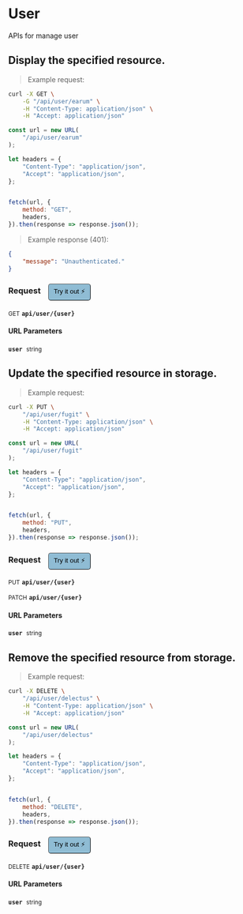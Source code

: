 # User

APIs for manage user

## Display the specified resource.




> Example request:

```bash
curl -X GET \
    -G "/api/user/earum" \
    -H "Content-Type: application/json" \
    -H "Accept: application/json"
```

```javascript
const url = new URL(
    "/api/user/earum"
);

let headers = {
    "Content-Type": "application/json",
    "Accept": "application/json",
};


fetch(url, {
    method: "GET",
    headers,
}).then(response => response.json());
```


> Example response (401):

```json
{
    "message": "Unauthenticated."
}
```
<div id="execution-results-GETapi-user--user-" hidden>
    <blockquote>Received response<span id="execution-response-status-GETapi-user--user-"></span>:</blockquote>
    <pre class="json"><code id="execution-response-content-GETapi-user--user-"></code></pre>
</div>
<div id="execution-error-GETapi-user--user-" hidden>
    <blockquote>Request failed with error:</blockquote>
    <pre><code id="execution-error-message-GETapi-user--user-"></code></pre>
</div>
<form id="form-GETapi-user--user-" data-method="GET" data-path="api/user/{user}" data-authed="0" data-hasfiles="0" data-headers='{"Content-Type":"application\/json","Accept":"application\/json"}' onsubmit="event.preventDefault(); executeTryOut('GETapi-user--user-', this);">
<h3>
    Request&nbsp;&nbsp;&nbsp;
        <button type="button" style="background-color: #8fbcd4; padding: 5px 10px; border-radius: 5px; border-width: thin;" id="btn-tryout-GETapi-user--user-" onclick="tryItOut('GETapi-user--user-');">Try it out ⚡</button>
    <button type="button" style="background-color: #c97a7e; padding: 5px 10px; border-radius: 5px; border-width: thin;" id="btn-canceltryout-GETapi-user--user-" onclick="cancelTryOut('GETapi-user--user-');" hidden>Cancel</button>&nbsp;&nbsp;
    <button type="submit" style="background-color: #6ac174; padding: 5px 10px; border-radius: 5px; border-width: thin;" id="btn-executetryout-GETapi-user--user-" hidden>Send Request 💥</button>
    </h3>
<p>
<small class="badge badge-green">GET</small>
 <b><code>api/user/{user}</code></b>
</p>
<h4 class="fancy-heading-panel"><b>URL Parameters</b></h4>
<p>
<b><code>user</code></b>&nbsp;&nbsp;<small>string</small>  &nbsp;
<input type="text" name="user" data-endpoint="GETapi-user--user-" data-component="url" required  hidden>
<br>
</p>
</form>


## Update the specified resource in storage.




> Example request:

```bash
curl -X PUT \
    "/api/user/fugit" \
    -H "Content-Type: application/json" \
    -H "Accept: application/json"
```

```javascript
const url = new URL(
    "/api/user/fugit"
);

let headers = {
    "Content-Type": "application/json",
    "Accept": "application/json",
};


fetch(url, {
    method: "PUT",
    headers,
}).then(response => response.json());
```


<div id="execution-results-PUTapi-user--user-" hidden>
    <blockquote>Received response<span id="execution-response-status-PUTapi-user--user-"></span>:</blockquote>
    <pre class="json"><code id="execution-response-content-PUTapi-user--user-"></code></pre>
</div>
<div id="execution-error-PUTapi-user--user-" hidden>
    <blockquote>Request failed with error:</blockquote>
    <pre><code id="execution-error-message-PUTapi-user--user-"></code></pre>
</div>
<form id="form-PUTapi-user--user-" data-method="PUT" data-path="api/user/{user}" data-authed="0" data-hasfiles="0" data-headers='{"Content-Type":"application\/json","Accept":"application\/json"}' onsubmit="event.preventDefault(); executeTryOut('PUTapi-user--user-', this);">
<h3>
    Request&nbsp;&nbsp;&nbsp;
        <button type="button" style="background-color: #8fbcd4; padding: 5px 10px; border-radius: 5px; border-width: thin;" id="btn-tryout-PUTapi-user--user-" onclick="tryItOut('PUTapi-user--user-');">Try it out ⚡</button>
    <button type="button" style="background-color: #c97a7e; padding: 5px 10px; border-radius: 5px; border-width: thin;" id="btn-canceltryout-PUTapi-user--user-" onclick="cancelTryOut('PUTapi-user--user-');" hidden>Cancel</button>&nbsp;&nbsp;
    <button type="submit" style="background-color: #6ac174; padding: 5px 10px; border-radius: 5px; border-width: thin;" id="btn-executetryout-PUTapi-user--user-" hidden>Send Request 💥</button>
    </h3>
<p>
<small class="badge badge-darkblue">PUT</small>
 <b><code>api/user/{user}</code></b>
</p>
<p>
<small class="badge badge-purple">PATCH</small>
 <b><code>api/user/{user}</code></b>
</p>
<h4 class="fancy-heading-panel"><b>URL Parameters</b></h4>
<p>
<b><code>user</code></b>&nbsp;&nbsp;<small>string</small>  &nbsp;
<input type="text" name="user" data-endpoint="PUTapi-user--user-" data-component="url" required  hidden>
<br>
</p>
</form>


## Remove the specified resource from storage.




> Example request:

```bash
curl -X DELETE \
    "/api/user/delectus" \
    -H "Content-Type: application/json" \
    -H "Accept: application/json"
```

```javascript
const url = new URL(
    "/api/user/delectus"
);

let headers = {
    "Content-Type": "application/json",
    "Accept": "application/json",
};


fetch(url, {
    method: "DELETE",
    headers,
}).then(response => response.json());
```


<div id="execution-results-DELETEapi-user--user-" hidden>
    <blockquote>Received response<span id="execution-response-status-DELETEapi-user--user-"></span>:</blockquote>
    <pre class="json"><code id="execution-response-content-DELETEapi-user--user-"></code></pre>
</div>
<div id="execution-error-DELETEapi-user--user-" hidden>
    <blockquote>Request failed with error:</blockquote>
    <pre><code id="execution-error-message-DELETEapi-user--user-"></code></pre>
</div>
<form id="form-DELETEapi-user--user-" data-method="DELETE" data-path="api/user/{user}" data-authed="0" data-hasfiles="0" data-headers='{"Content-Type":"application\/json","Accept":"application\/json"}' onsubmit="event.preventDefault(); executeTryOut('DELETEapi-user--user-', this);">
<h3>
    Request&nbsp;&nbsp;&nbsp;
        <button type="button" style="background-color: #8fbcd4; padding: 5px 10px; border-radius: 5px; border-width: thin;" id="btn-tryout-DELETEapi-user--user-" onclick="tryItOut('DELETEapi-user--user-');">Try it out ⚡</button>
    <button type="button" style="background-color: #c97a7e; padding: 5px 10px; border-radius: 5px; border-width: thin;" id="btn-canceltryout-DELETEapi-user--user-" onclick="cancelTryOut('DELETEapi-user--user-');" hidden>Cancel</button>&nbsp;&nbsp;
    <button type="submit" style="background-color: #6ac174; padding: 5px 10px; border-radius: 5px; border-width: thin;" id="btn-executetryout-DELETEapi-user--user-" hidden>Send Request 💥</button>
    </h3>
<p>
<small class="badge badge-red">DELETE</small>
 <b><code>api/user/{user}</code></b>
</p>
<h4 class="fancy-heading-panel"><b>URL Parameters</b></h4>
<p>
<b><code>user</code></b>&nbsp;&nbsp;<small>string</small>  &nbsp;
<input type="text" name="user" data-endpoint="DELETEapi-user--user-" data-component="url" required  hidden>
<br>
</p>
</form>



